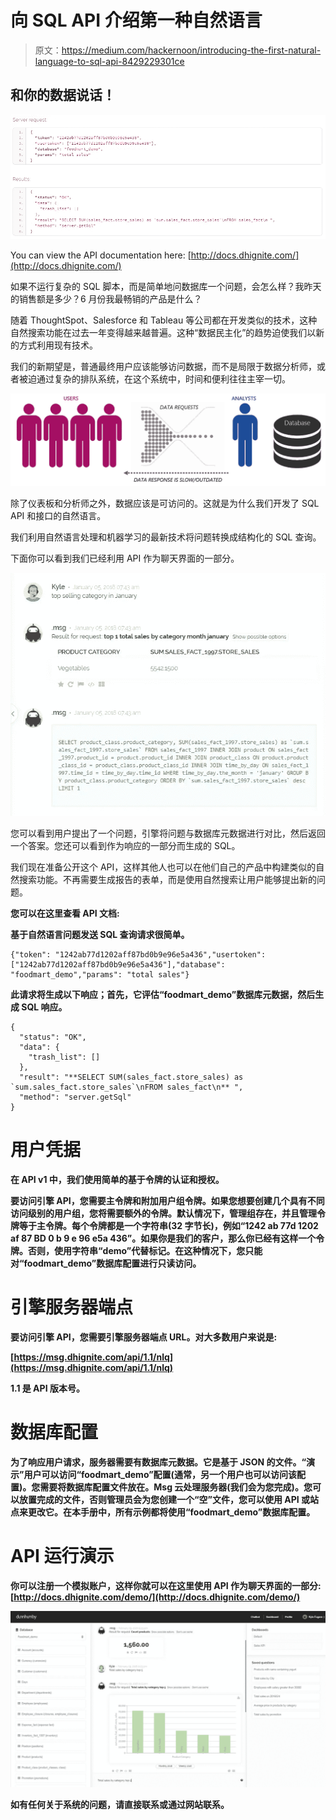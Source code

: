 # 向 SQL API 介绍第一种自然语言

> 原文：<https://medium.com/hackernoon/introducing-the-first-natural-language-to-sql-api-8429229301ce>

## 和你的数据说话！

![](img/8d9c9ad7a9230f9d73a46e317b7f770e.png)

You can view the API documentation here: [http://docs.dhignite.com/](http://docs.dhignite.com/)

如果不运行复杂的 SQL 脚本，而是简单地问数据库一个问题，会怎么样？我昨天的销售额是多少？6 月份我最畅销的产品是什么？

随着 ThoughtSpot、Salesforce 和 Tableau 等公司都在开发类似的技术，这种自然搜索功能在过去一年变得越来越普遍。这种“数据民主化”的趋势迫使我们以新的方式利用现有技术。

我们的新期望是，普通最终用户应该能够访问数据，而不是局限于数据分析师，或者被迫通过复杂的排队系统，在这个系统中，时间和便利往往主宰一切。

![](img/ff63863e0f25e267d938af9b6fa6f4b6.png)

除了仪表板和分析师之外，数据应该是可访问的。这就是为什么我们开发了 SQL API 和接口的自然语言。

我们利用自然语言处理和机器学习的最新技术将问题转换成结构化的 SQL 查询。

下面你可以看到我们已经利用 API 作为聊天界面的一部分。

![](img/3965c7efbbeb7f809f3696556df9528c.png)

您可以看到用户提出了一个问题，引擎将问题与数据库元数据进行对比，然后返回一个答案。您还可以看到作为响应的一部分而生成的 SQL。

我们现在准备公开这个 API，这样其他人也可以在他们自己的产品中构建类似的自然搜索功能。不再需要生成报告的表单，而是使用自然搜索让用户能够提出新的问题。

**您可以在这里查看 API 文档:**[](http://docs.dhignite.com/)

**基于自然语言问题发送 SQL 查询请求很简单。**

```
{"token": "1242ab77d1202aff87bd0b9e96e5a436","usertoken": ["1242ab77d1202aff87bd0b9e96e5a436"],"database": "foodmart_demo","params": "total sales"}
```

**此请求将生成以下响应；首先，它评估“foodmart_demo”数据库元数据，然后生成 SQL 响应。**

```
{
  "status": "OK",
  "data": {
    "trash_list": []
  },
  "result": "**SELECT SUM(sales_fact.store_sales) as `sum.sales_fact.store_sales`\nFROM sales_fact\n** ",
  "method": "server.getSql"
}
```

# **用户凭据**

**在 API v1 中，我们使用简单的基于令牌的认证和授权。**

**要访问引擎 API，您需要主令牌和附加用户组令牌。如果您想要创建几个具有不同访问级别的用户组，您将需要额外的令牌。默认情况下，管理组存在，并且管理令牌等于主令牌。每个令牌都是一个字符串(32 字节长)，例如“1242 ab 77d 1202 af 87 BD 0 b 9 e 96 e5a 436”。如果你是我们的客户，那么你已经有这样一个令牌。否则，使用字符串“demo”代替标记。在这种情况下，您只能对“foodmart_demo”数据库配置进行只读访问。**

# **引擎服务器端点**

**要访问引擎 API，您需要引擎服务器端点 URL。对大多数用户来说是:**

**[https://msg.dhignite.com/api/1.1/nlq](https://msg.dhignite.com/api/1.1/nlq)**

**1.1 是 API 版本号。**

# **数据库配置**

**为了响应用户请求，服务器需要有数据库元数据。它是基于 JSON 的文件。“演示”用户可以访问“foodmart_demo”配置(通常，另一个用户也可以访问该配置)。您需要将数据库配置文件放在。Msg 云处理服务器(我们会为您完成)。您可以放置完成的文件，否则管理员会为您创建一个“空”文件，您可以使用 API 或站点来更改它。在本手册中，所有示例都将使用“foodmart_demo”数据库配置。**

# **API 运行演示**

**你可以注册一个模拟账户，这样你就可以在这里使用 API 作为聊天界面的一部分:[http://docs.dhignite.com/demo/](http://docs.dhignite.com/demo/)**

**![](img/dd1f5bb62fa19ce0094ed55407db3c90.png)**

**如有任何关于系统的问题，请直接联系或通过网站联系。**